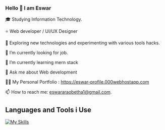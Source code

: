 ### Hello 👋 I am Eswar


🎓     Studying Information Technology.

⭐     Web developer / UI/UX Designer

🤔     Exploring new technologies and experimenting with various tools hacks.

💼     I’m currently looking for job.

🌱     I’m currently learning mern stack

💬     Ask me about Web development

👨‍💻     My Personal Portfolio : https://eswar-profile.000webhostapp.com

📫 How to reach me:  eswararaobetha1@gmail.com.



## Languages and Tools i Use

[![My Skills](https://skills.thijs.gg/icons?i=html,css,js,bootstrap,php,mysql,c,java,csharp)](https://skills.thijs.gg)
